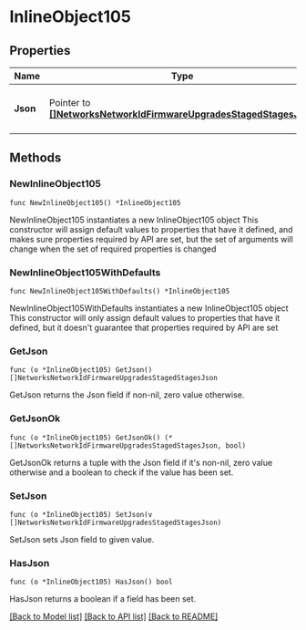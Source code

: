 # InlineObject105

## Properties

Name | Type | Description | Notes
------------ | ------------- | ------------- | -------------
**Json** | Pointer to [**[]NetworksNetworkIdFirmwareUpgradesStagedStagesJson**](NetworksNetworkIdFirmwareUpgradesStagedStagesJson.md) | Array of Staged Upgrade Groups | [optional] 

## Methods

### NewInlineObject105

`func NewInlineObject105() *InlineObject105`

NewInlineObject105 instantiates a new InlineObject105 object
This constructor will assign default values to properties that have it defined,
and makes sure properties required by API are set, but the set of arguments
will change when the set of required properties is changed

### NewInlineObject105WithDefaults

`func NewInlineObject105WithDefaults() *InlineObject105`

NewInlineObject105WithDefaults instantiates a new InlineObject105 object
This constructor will only assign default values to properties that have it defined,
but it doesn't guarantee that properties required by API are set

### GetJson

`func (o *InlineObject105) GetJson() []NetworksNetworkIdFirmwareUpgradesStagedStagesJson`

GetJson returns the Json field if non-nil, zero value otherwise.

### GetJsonOk

`func (o *InlineObject105) GetJsonOk() (*[]NetworksNetworkIdFirmwareUpgradesStagedStagesJson, bool)`

GetJsonOk returns a tuple with the Json field if it's non-nil, zero value otherwise
and a boolean to check if the value has been set.

### SetJson

`func (o *InlineObject105) SetJson(v []NetworksNetworkIdFirmwareUpgradesStagedStagesJson)`

SetJson sets Json field to given value.

### HasJson

`func (o *InlineObject105) HasJson() bool`

HasJson returns a boolean if a field has been set.


[[Back to Model list]](../README.md#documentation-for-models) [[Back to API list]](../README.md#documentation-for-api-endpoints) [[Back to README]](../README.md)


